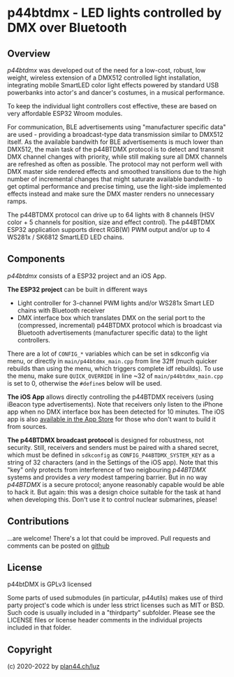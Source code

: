 # p44btdmx - LED lights controlled by DMX over Bluetooth

## Overview

_p44btdmx_ was developed out of the need for a low-cost, robust, low weight, wireless extension of a DMX512 controlled light installation, integrating mobile SmartLED color light effects powered by standard USB powerbanks into actor's and dancer's costumes, in a musical performance.

To keep the individual light controllers cost effective, these are based on very affordable ESP32 Wroom modules.

For communication, BLE advertisements using "manufacturer specific data" are used - providing a broadcast-type data transmission similar to DMX512 itself. As the available bandwith for BLE advertisements is much lower than DMX512, the main task of the p44BTDMX protocol is to detect and transmit DMX channel changes with priority, while still making sure all DMX channels are refreshed as often as possible. The protocol may not perform well with DMX master side rendered effects and smoothed transitions due to the high number of incremental changes that might saturate available bandwith - to get optimal performance and precise timing, use the light-side implemented effects instead and make sure the DMX master renders no unnecessary ramps.

The p44BTDMX protocol can drive up to 64 lights with 8 channels (HSV color + 5 channels for position, size and effect control). The p44BTDMX ESP32 application supports direct RGB(W) PWM output and/or up to 4 WS281x / SK6812 SmartLED LED chains.

## Components

_p44btdmx_ consists of a ESP32 project and an iOS App.

**The ESP32 project** can be built in different ways

- Light controller for 3-channel PWM lights and/or WS281x Smart LED chains with Bluetooth receiver
- DMX interface box which translates DMX on the serial port to the (compressed, incremental) p44BTDMX protocol which is broadcast via Bluetooth advertisements (manufacturer specific data) to the light controllers.

There are a lot of `CONFIG_*` variables which can be set in sdkconfig via menu, or directly in `main/p44btdmx_main.cpp` from line 32ff (much quicker rebuilds than using the menu, which triggers complete idf rebuilds). To use the menu, make sure `QUICK_OVERRIDE` in line ~32 of `main/p44btdmx_main.cpp` is set to 0, otherwise the `#define`s below will be used.

**The iOS App** allows directly controlling the p44BTDMX receivers (using iBeacon type advertisements). Note that receivers only listen to the iPhone app when no DMX interface box has been detected for 10 minutes. The iOS app is also [available in the App Store](https://apps.apple.com/ch/app/p44btdmx/id1545043495) for those who don't want to build it from sources.

**The p44BTDMX broadcast protocol** is designed for robustness, not security. Still, receivers and senders must be paired with a shared secret, which must be defined in `sdkconfig` as `CONFIG_P44BTDMX_SYSTEM_KEY` as a string of 32 characters (and in the Settings of the iOS app). Note that this "key" only protects from interference of two neigbouring _p44BTDMX_ systems and provides a _very_ modest tampering barrier. But in no way _p44BTDMX_ is a secure protocol; anyone reasonably capable would be able to hack it. But again: this was a design choice suitable for the task at hand when developing this. Don't use it to control nuclear submarines, please!

## Contributions

...are welcome! There's a lot that could be improved. Pull requests and comments can be posted on [github](https://github.com/plan44/p44btdmx.git)

## License

p44btDMX is GPLv3 licensed

Some parts of used submodules (in particular, p44utils) makes use of third party project's code which is under less strict licenses such as MIT or BSD. Such code is usually included in a "thirdparty" subfolder. Please see the LICENSE files or license header comments in the individual projects included in that folder.

## Copyright

(c) 2020-2022 by [plan44.ch/luz](https://plan44.ch)
